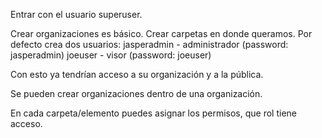 Entrar con el usuario superuser.

Crear organizaciones es básico. Crear carpetas en donde queramos.
Por defecto crea dos usuarios:
  jasperadmin - administrador (password: jasperadmin)
  joeuser - visor (password: joeuser)

Con esto ya tendrían acceso a su organización y a la pública.


Se pueden crear organizaciones dentro de una organización.

En cada carpeta/elemento puedes asignar los permisos, que rol tiene acceso.
